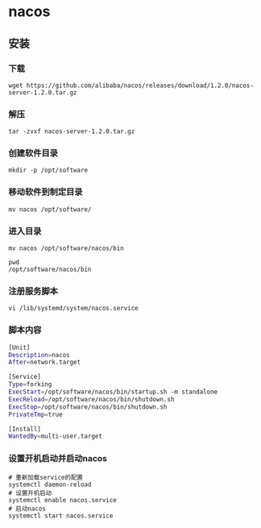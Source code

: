 # nacos

## 安装

### 下载

```shell
wget https://github.com/alibaba/nacos/releases/download/1.2.0/nacos-server-1.2.0.tar.gz
```

### 解压

```shell
tar -zvxf nacos-server-1.2.0.tar.gz
```

### 创建软件目录

```shell
mkdir -p /opt/software
```

### 移动软件到制定目录

```shell
mv nacos /opt/software/
```

### 进入目录

```shell
mv nacos /opt/software/nacos/bin

pwd
/opt/software/nacos/bin
```

### 注册服务脚本

```shell
vi /lib/systemd/system/nacos.service
```

### 脚本内容

```sh
[Unit]
Description=nacos
After=network.target

[Service]
Type=forking
ExecStart=/opt/software/nacos/bin/startup.sh -m standalone
ExecReload=/opt/software/nacos/bin/shutdown.sh
ExecStop=/opt/software/nacos/bin/shutdown.sh
PrivateTmp=true

[Install]
WantedBy=multi-user.target
```

### 设置开机启动并启动nacos

```shell
# 重新加载service的配置
systemctl daemon-reload
# 设置开机启动
systemctl enable nacos.service
# 启动nacos
systemctl start nacos.service

```

